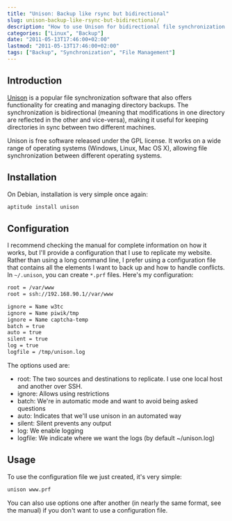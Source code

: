 ```yaml
---
title: "Unison: Backup like rsync but bidirectional"
slug: unison-backup-like-rsync-but-bidirectional/
description: "How to use Unison for bidirectional file synchronization between systems"
categories: ["Linux", "Backup"]
date: "2011-05-13T17:46:00+02:00"
lastmod: "2011-05-13T17:46:00+02:00"
tags: ["Backup", "Synchronization", "File Management"]
---
```


## Introduction

[Unison](https://en.wikipedia.org/wiki/Unison_(file_synchronizer)) is a popular file synchronization software that also offers functionality for creating and managing directory backups. The synchronization is bidirectional (meaning that modifications in one directory are reflected in the other and vice-versa), making it useful for keeping directories in sync between two different machines.

Unison is free software released under the GPL license. It works on a wide range of operating systems (Windows, Linux, Mac OS X), allowing file synchronization between different operating systems.

## Installation

On Debian, installation is very simple once again:

```bash
aptitude install unison
```

## Configuration

I recommend checking the manual for complete information on how it works, but I'll provide a configuration that I use to replicate my website. Rather than using a long command line, I prefer using a configuration file that contains all the elements I want to back up and how to handle conflicts. In `~/.unison`, you can create `*.prf` files. Here's my configuration:

```bash
root = /var/www
root = ssh://192.168.90.1//var/www

ignore = Name w3tc
ignore = Name piwik/tmp
ignore = Name captcha-temp
batch = true
auto = true
silent = true
log = true
logfile = /tmp/unison.log
```

The options used are:

- root: The two sources and destinations to replicate. I use one local host and another over SSH.
- ignore: Allows using restrictions
- batch: We're in automatic mode and want to avoid being asked questions
- auto: Indicates that we'll use unison in an automated way
- silent: Silent prevents any output
- log: We enable logging
- logfile: We indicate where we want the logs (by default ~/unison.log)

## Usage

To use the configuration file we just created, it's very simple:

```bash
unison www.prf
```

You can also use options one after another (in nearly the same format, see the manual) if you don't want to use a configuration file.
